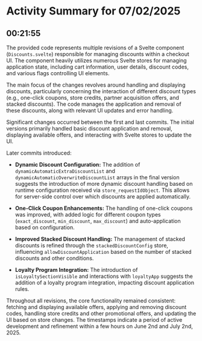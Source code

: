 # Activity Summary for 07/02/2025

## 00:21:55
The provided code represents multiple revisions of a Svelte component (`Discounts.svelte`) responsible for managing discounts within a checkout UI.  The component heavily utilizes numerous Svelte stores for managing application state, including cart information, user details, discount codes, and various flags controlling UI elements.

The main focus of the changes revolves around handling and displaying discounts, particularly concerning the interaction of different discount types (e.g., one-click coupons, store credits, partner acquisition offers, and stacked discounts).  The code manages the application and removal of these discounts, along with relevant UI updates and error handling.

Significant changes occurred between the first and last commits. The initial versions primarily handled basic discount application and removal, displaying available offers, and interacting with Svelte stores to update the UI.

Later commits introduced:

* **Dynamic Discount Configuration:** The addition of `dynamicAutomaticExtraDiscountList` and `dynamicAutomaticOverwriteDiscountList` arrays in the final version suggests the introduction of more dynamic discount handling based on runtime configuration received via `store_requestIdObject`. This allows for server-side control over which discounts are applied automatically.

* **One-Click Coupon Enhancements:**  The handling of one-click coupons was improved, with added logic for different coupon types (`exact_discount`, `min_discount`, `max_discount`) and auto-application based on configuration.

* **Improved Stacked Discount Handling:**  The management of stacked discounts is refined through the `stackedDiscountConfig` store, influencing `allowDiscountApplication` based on the number of stacked discounts and other conditions.

* **Loyalty Program Integration:** The introduction of `isLoyaltySectionVisible` and interactions with `loyaltyApp` suggests the addition of a loyalty program integration, impacting discount application rules.


Throughout all revisions, the core functionality remained consistent: fetching and displaying available offers, applying and removing discount codes, handling store credits and other promotional offers, and updating the UI based on store changes.  The timestamps indicate a period of active development and refinement within a few hours on June 2nd and July 2nd, 2025.
